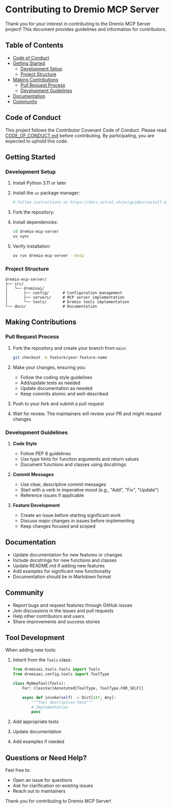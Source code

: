 # Contributing to Dremio MCP Server

Thank you for your interest in contributing to the Dremio MCP Server project! This document provides guidelines and information for contributors.

## Table of Contents

-   [Code of Conduct](#code-of-conduct)
-   [Getting Started](#getting-started)
    -   [Development Setup](#development-setup)
    -   [Project Structure](#project-structure)
-   [Making Contributions](#making-contributions)
    -   [Pull Request Process](#pull-request-process)
    -   [Development Guidelines](#development-guidelines)
-   [Documentation](#documentation)
-   [Community](#community)

## Code of Conduct

This project follows the Contributor Covenant Code of Conduct. Please read [CODE_OF_CONDUCT.md](CODE_OF_CONDUCT.md) before contributing. By participating, you are expected to uphold this code.

## Getting Started

### Development Setup

1. Install Python 3.11 or later
2. Install the `uv` package manager:

    ```bash
    # Follow instructions at https://docs.astral.sh/uv/guides/install-python/
    ```

3. Fork the repository:

4. Install dependencies:

    ```bash
    cd dremio-mcp-server
    uv sync
    ```

5. Verify installation:
    ```bash
    uv run dremio-mcp-server --help
    ```

### Project Structure

```
dremio-mcp-server/
├── src/
│   └── dremioai/
│       ├── config/      # Configuration management
│       ├── servers/     # MCP server implementation
│       └── tools/       # Dremio tools implementation
└── docs/                # Documentation
```

## Making Contributions

### Pull Request Process

1. Fork the repository and create your branch from `main`:

    ```bash
    git checkout -b feature/your-feature-name
    ```

2. Make your changes, ensuring you:

    - Follow the coding style guidelines
    - Add/update tests as needed
    - Update documentation as needed
    - Keep commits atomic and well-described

3. Push to your fork and submit a pull request

4. Wait for review. The maintainers will review your PR and might request changes

### Development Guidelines

1. **Code Style**

    - Follow PEP 8 guidelines
    - Use type hints for function arguments and return values
    - Document functions and classes using docstrings

2. **Commit Messages**

    - Use clear, descriptive commit messages
    - Start with a verb in imperative mood (e.g., "Add", "Fix", "Update")
    - Reference issues if applicable

3. **Feature Development**
    - Create an issue before starting significant work
    - Discuss major changes in issues before implementing
    - Keep changes focused and scoped

## Documentation

-   Update documentation for new features or changes
-   Include docstrings for new functions and classes
-   Update README.md if adding new features
-   Add examples for significant new functionality
-   Documentation should be in Markdown format

## Community

-   Report bugs and request features through GitHub issues
-   Join discussions in the issues and pull requests
-   Help other contributors and users
-   Share improvements and success stories

## Tool Development

When adding new tools:

1. Inherit from the `Tools` class:

    ```python
    from dremioai.tools.tools import Tools
    from dremioai.config.tools import ToolType

    class MyNewTool(Tools):
        For: ClassVar[Annotated[ToolType, ToolType.FOR_SELF]]

        async def invoke(self) -> Dict[str, Any]:
            """Tool description here"""
            # Implementation
            pass
    ```

2. Add appropriate tests
3. Update documentation
4. Add examples if needed

## Questions or Need Help?

Feel free to:

-   Open an issue for questions
-   Ask for clarification on existing issues
-   Reach out to maintainers

Thank you for contributing to Dremio MCP Server!
